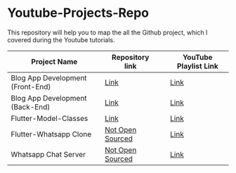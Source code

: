 # Youtube-Projects-Repo

This repository will help you to map the all the Github project, which I covered during the Youtube tutorials.

| Project Name                     | Repository link                                             |     | YouTube Playlist Link                                                            |
| -------------------------------- | ----------------------------------------------------------- | --- | -------------------------------------------------------------------------------- |
| Blog App Development (Front-End) | [Link](https://github.com/DevStack06/Flutter-Blog-App)      |     | [Link](https://youtube.com/playlist?list=PLtIU0BH0pkKoE2PBvgbHEBPAP-sd670VI)     |
| Blog App Development (Back-End)  | [Link](https://github.com/DevStack06/Blog-Server)           |     | [Link](https://youtube.com/playlist?list=PLtIU0BH0pkKoE2PBvgbHEBPAP-sd670VI)     |
| Flutter-Model-Classes            | [Link](https://github.com/DevStack06/Flutter-Model-Classes) |     | [Link](https://www.youtube.com/playlist?list=PLtIU0BH0pkKpXE-1vC7NswofFPby1OYh-) |
| Flutter-Whatsapp Clone           | [Not Open Sourced]()                                        |     | [Link](https://youtube.com/playlist?list=PLtIU0BH0pkKrgqaT-9JSrRRyetkVEkDn6)     |
| Whatsapp Chat Server             | [Not Open Sourced]()                                        |     | [Link](https://youtube.com/playlist?list=PLtIU0BH0pkKqKm88PUSRWiKsZ50ztsITv)     |
